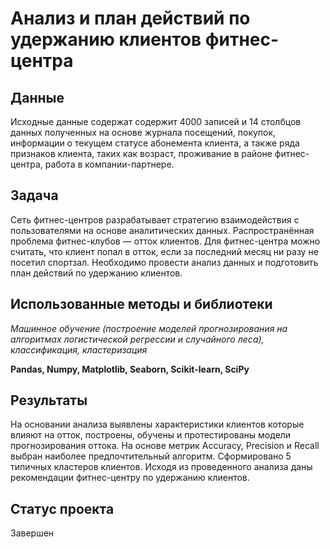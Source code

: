 # Анализ и план действий по удержанию клиентов фитнес-центра

## Данные
Исходные данные содержат содержит 4000 записей и 14 столбцов данных полученных на основе журнала посещений, покупок, информации о текущем статусе абонемента клиента, 
а также ряда признаков клиента, таких как возраст, проживание в районе фитнес-центра, работа в компании-партнере.

## Задача
Сеть фитнес-центров разрабатывает стратегию взаимодействия с пользователями на основе аналитических данных. 
Распространённая проблема фитнес-клубов  — отток клиентов. Для фитнес-центра можно считать, что клиент попал в отток, если за последний месяц ни разу не посетил спортзал.
Необходимо провести анализ данных и подготовить план действий по удержанию клиентов.

## Использованные методы и библиотеки
<i>Машинное обучение (построение моделей прогнозирования на алгоритмах логистической регрессии и случайного леса), классификация, кластеризация</i>

<b>Pandas, Numpy, Matplotlib, Seaborn, Scikit-learn, SciPy</b>

## Результаты
На основании анализа выявлены характеристики клиентов которые влияют на отток, построены, обучены и протестированы модели прогнозирования оттока. 
На основе метрик Accuracy, Precision и Recall выбран наиболее предпочтительный алгоритм.
Сформировано 5 типичных кластеров клиентов. Исходя из проведенного анализа даны рекомендации фитнес-центру по удержанию клиентов.

## Статус проекта
Завершен

